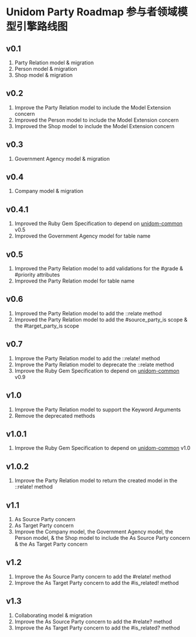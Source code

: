 # Unidom Party Roadmap 参与者领域模型引擎路线图

## v0.1
1. Party Relation model & migration
2. Person model & migration
3. Shop model & migration

## v0.2
1. Improve the Party Relation model to include the Model Extension concern
2. Improved the Person model to include the Model Extension concern
3. Improved the Shop model to include the Model Extension concern

## v0.3
1. Government Agency model & migration

## v0.4
1. Company model & migration

## v0.4.1
1. Improved the Ruby Gem Specification to depend on [unidom-common](https://github.com/topbitdu/unidom-common) v0.5
2. Improved the Government Agency model for table name

## v0.5
1. Improved the Party Relation model to add validations for the #grade & #priority attributes
2. Improved the Party Relation model for table name

## v0.6
1. Improved the Party Relation model to add the ::relate method
2. Improved the Party Relation model to add the #source_party_is scope & the #target_party_is scope

## v0.7
1. Improve the Party Relation model to add the ::relate! method
2. Improve the Party Relation model to deprecate the ::relate method
3. Improve the Ruby Gem Specification to depend on [unidom-common](https://github.com/topbitdu/unidom-common) v0.9

## v1.0
1. Improve the Party Relation model to support the Keyword Arguments
2. Remove the deprecated methods

## v1.0.1
1. Improve the Ruby Gem Specification to depend on [unidom-common](https://github.com/topbitdu/unidom-common) v1.0

## v1.0.2
1. Improve the Party Relation model to return the created model in the ::relate! method

## v1.1
1. As Source Party concern
2. As Target Party concern
3. Improve the Company model, the Government Agency model, the Person model, & the Shop model to include the As Source Party concern & the As Target Party concern

## v1.2
1. Improve the As Source Party concern to add the #relate! method
2. Improve the As Target Party concern to add the #is_related! method

## v1.3
1. Collaborating model & migration
2. Improve the As Source Party concern to add the #relate? method
3. Improve the As Target Party concern to add the #is_related? method
